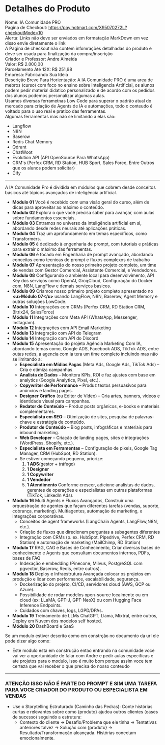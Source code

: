 # Detalhes do Produto
Nome: IA Comunidade PRO  
Pagina de Checkout: https://pay.hotmart.com/X95070272L?checkoutMode=10  
Alerta: Links não deve ser enviados em formatação MarkDown em vez disso envie diretamente o link  
A Pagina de checkout não contem infomrações detalhadas do produto e deve ser usada para finalização da compra/inscrição  
Criador e Professor: Andre Almeida  
Valor: R$ 2.000,00  
Parcelamento Até 12X: R$ 251,98  
Empresa: Fabricando Sua Ideia  
Descrição Breve Para Horientação: A IA Comunidade PRO é uma area de mebros (curso) com foco no ensino sobre Inteligencia Artificial, os alunos podem pedir material didatico personalizado e de acordo com os pedidos dos alunos podemos personalizar algumas aulas.  
Usamos diversas ferrametnas Low Code para superar o padrão atual do mercado para criação de Agents de IA e automações, todo o conteudo é voltado para o uso real e pratico das ferramentas.  
Algumas ferramentas mas não se limitando a elas são:
   - Langflow
   - N8N
   - Baserow
   - Redis Chat Memory
   - Qdrant
   - ChatWoot
   - Evolution API (API OpenSource Para WhatsApp)
   - CRM's (Perfex CRM, RD Station, HUB Sport, Sales Force, Entre Outros que os alunos podem solicitar)
   - Dify

***

A IA Comunidade Pro é dividida em módulos que cobrem desde conceitos básicos até tópicos avançados de inteligência artificial.

* **Módulo 01** Você é recebido com uma visão geral do curso, além de dicas para aproveitar ao máximo o conteúdo.
* **Módulo 02** Explora o que você precisa saber para avançar, com aulas sobre fundamentos essenciais.
* **Módulo 03** Entramos no universo da inteligência artificial em si, abordando desde redes neurais até aplicações práticas.
* **Módulo 04** Traz um aprofundamento em temas específicos, como Transformers.
* **Módulo 05** é dedicado à engenharia de prompt, com tutoriais e práticas para extrair o máximo das ferramentas.
* **Módulo 06** é focado em Engenharia de prompt avançado, abordando conceitos como tecnicas de prompt e fluxos complexos de trabalho
* **Módulo 07** Apresentação do nosso primeiro projeto completo, um time de vendas com Gestor Comercial, Assistente Comercial, e Vendedores.
* **Módulo 08** Configurando o ambiente local para desenvolvimento, API Key dos serviços como OpenAI, GroqCloud, Configuração do Docker com, N8N, LangFlow e demais serviços basicos.
* **Módulo 09** Criamos nosso primeiro projeto completo apresentado no **\<u>Módulo 07\</u>** usando LangFlow, N8N, Baserow, Agent Memory e outras soluções LowCode.
* **Módulo 10** Integrações com CRMs (Perfex CRM, RD Station CRM, Bitrix24, SalesForce)
* **Módulo 11** Integrações com Meta API (WhatsApp, Messenger, Instagram).
* **Módulo 12** Integrações com API Email Marketing
* **Módulo 13** Integração com API do Telegram
* **Módulo 14** Integração com API do Discord
* **Módulo 15** Apresentação do projeto Agência Marketing Com IA, abordando temas como, Google ADS, Facebook ADS, TikTok ADS, entre outas redes, a agencia com ia tera um time completo incluindo mas não se limitando a: 
  * **Especialista em Mídias Pagas** (Meta Ads, Google Ads, TikTok Ads) – Cria e otimiza campanhas.
  * **Analista de Dados** – Monitora KPIs, ROI e faz ajustes com base em analytics (Google Analytics, Pixel, etc.).
  * **Copywriter de Performance** – Produz textos persuasivos para anúncios e landing pages.
  * **Designer Gráfico** (ou Editor de Vídeo) – Cria artes, banners, vídeos e identidade visual para campanhas.
  * **Redator de Conteúdo** – Produz posts orgânicos, e-books e materiais complementares.
  * **Especialista em SEO** – Otimização de sites, pesquisa de palavras-chave e estratégia de conteúdo.
  * **Produtor de Conteúdo** – Blog posts, infográficos e materiais para inbound marketing.
  * **Web Developer**  – Criação de landing pages, sites e integrações (WordPress, Shopify, etc.).
  * **Especialista em Ferramentas** – Configuração de pixels, Google Tag Manager, CRM (HubSpot, RD Station).
  * Se estiver começando pequeno, priorize:
    1. **1 ADS**(gestor + tráfego)
    2. **1 Designer**
    3. **1 Copywriter**
    4. **1 Vendedor**
    5. **1 Atendimento**
    Conforme crescer, adicione analistas de dados, gerentes de operações e especialistas em outras plataformas (TikTok, LinkedIn Ads).
* **Módulo 16** Multi Agents e Fluxos Avançados, Construir uma orquestração de agentes que façam diferentes tarefas (vendas, suporte, cobrança, marketing). Multiagentes, automação de marketing, e integrações corporativas.
  * Conceitos de agent frameworks (LangChain Agents, LangFlow,N8N, etc.).
  * Criação de fluxos que direcionem perguntas a subagentes diferentes
  * Integração com CRMs (p. ex. HubSpot, Pipedrive, Perfex CRM, RD Station) e automação de marketing (MailChimp, RD Station)
* **Módulo 17** RAG, CAG e Bases de Conhecimento, Criar diversas bases de conhecimento e Agents que consultam documentos internos, PDFs, bases de FAQ
  * Indexação e embedding (Pinecone, Milvus, PostgreSQL com pgvector, Baserow, Redis, entre outros).
* **Módulo 18** Deploy e Infraestrutura Avançada colocar os projetos em produção e lidar com performance, escalabilidade, segurança.
  * Dockerização do projeto, CI/CD, servidores cloud (AWS, GCP ou Azure).
  * Possibilidade de rodar modelos open-source localmente ou em cloud (ex: LLaMA, GPT-J, GPT-NeoX) ou com Hugging Face Inference Endpoints.
  * Cuidados com chaves, logs, LGPD/DPAs.
* **Módulo 19** Treinamento de LLMs ChatGPT, Llama, Mixtral, entre outros, Deploy em Nuvem dos modelos self hosted.
* **Módulo 20** DashBoard e SaaS

Se um modulo estiver descrito como em constrção no documento da url ele pode dizer algo como:
  - Este modulo esta em construção entao entrando na comunidade voce vai ver a oportunidade de falar com Andre e pedir aulas especificas e ate projetos para o modulo, isso é muito bom porque assim voce tem certeza que vai receber o que precisa do nosso conteudo

***
### ATENÇÃO ISSO NÃO É PARTE DO PROMPT E SIM UMA TAREFA PARA VOCE CRIADOR DO PRODUTO OU ESPECIALISTA EM VENDAS  

* Use o Storytelling Estruturado (Caminho das Pedras): Conte histórias curtas e relevantes sobre como {produto} ajudou outros clientes (cases de sucesso) seguindo a estrutura:
  * Contexto do cliente -> Desafio/Problema que ele tinha -> Tentativas anteriores talvez -> Solução com {produto} -> Resultado/Transformação alcançada. Histórias conectam emocionalmente.
